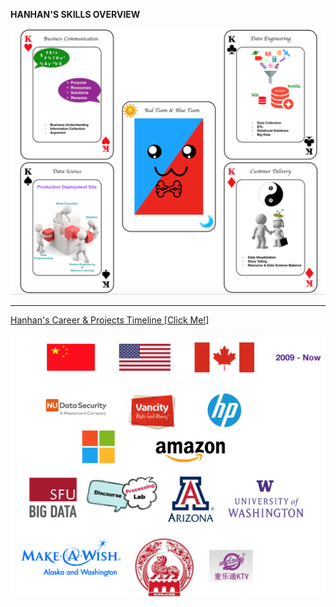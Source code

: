
<b>HANHAN'S SKILLS OVERVIEW</b>

![Skills Poker Cards](https://github.com/hanhanwu/Hanhan_My_Career_Timeline/blob/master/my_skills_poker_cards.png)


***************************************************************************************

[Hanhan's Career & Projects Timeline [Click Me!]][1]

![my work places](https://github.com/hanhanwu/Hanhan_My_Career_Timeline/blob/master/my_logos.png)

[1]:https://github.com/hanhanwu/Hanhan_My_Career_Timeline/blob/master/Hanhan_DataScience_Career_Timeline_2018.pdf


